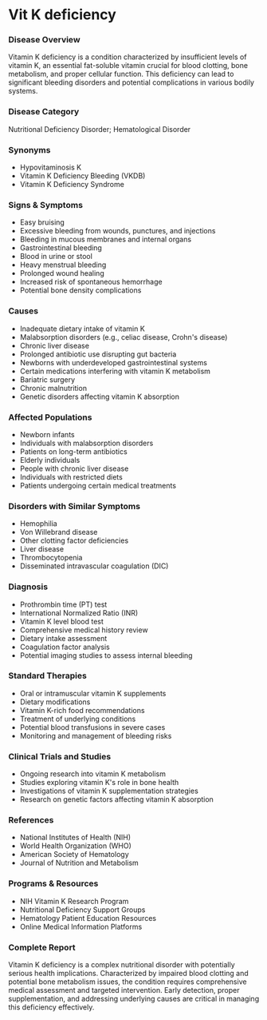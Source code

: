 # Vit K deficiency

### Disease Overview
Vitamin K deficiency is a condition characterized by insufficient levels of vitamin K, an essential fat-soluble vitamin crucial for blood clotting, bone metabolism, and proper cellular function. This deficiency can lead to significant bleeding disorders and potential complications in various bodily systems.

### Disease Category
Nutritional Deficiency Disorder; Hematological Disorder

### Synonyms
- Hypovitaminosis K
- Vitamin K Deficiency Bleeding (VKDB)
- Vitamin K Deficiency Syndrome

### Signs & Symptoms
- Easy bruising
- Excessive bleeding from wounds, punctures, and injections
- Bleeding in mucous membranes and internal organs
- Gastrointestinal bleeding
- Blood in urine or stool
- Heavy menstrual bleeding
- Prolonged wound healing
- Increased risk of spontaneous hemorrhage
- Potential bone density complications

### Causes
- Inadequate dietary intake of vitamin K
- Malabsorption disorders (e.g., celiac disease, Crohn's disease)
- Chronic liver disease
- Prolonged antibiotic use disrupting gut bacteria
- Newborns with underdeveloped gastrointestinal systems
- Certain medications interfering with vitamin K metabolism
- Bariatric surgery
- Chronic malnutrition
- Genetic disorders affecting vitamin K absorption

### Affected Populations
- Newborn infants
- Individuals with malabsorption disorders
- Patients on long-term antibiotics
- Elderly individuals
- People with chronic liver disease
- Individuals with restricted diets
- Patients undergoing certain medical treatments

### Disorders with Similar Symptoms
- Hemophilia
- Von Willebrand disease
- Other clotting factor deficiencies
- Liver disease
- Thrombocytopenia
- Disseminated intravascular coagulation (DIC)

### Diagnosis
- Prothrombin time (PT) test
- International Normalized Ratio (INR)
- Vitamin K level blood test
- Comprehensive medical history review
- Dietary intake assessment
- Coagulation factor analysis
- Potential imaging studies to assess internal bleeding

### Standard Therapies
- Oral or intramuscular vitamin K supplements
- Dietary modifications
- Vitamin K-rich food recommendations
- Treatment of underlying conditions
- Potential blood transfusions in severe cases
- Monitoring and management of bleeding risks

### Clinical Trials and Studies
- Ongoing research into vitamin K metabolism
- Studies exploring vitamin K's role in bone health
- Investigations of vitamin K supplementation strategies
- Research on genetic factors affecting vitamin K absorption

### References
- National Institutes of Health (NIH)
- World Health Organization (WHO)
- American Society of Hematology
- Journal of Nutrition and Metabolism

### Programs & Resources
- NIH Vitamin K Research Program
- Nutritional Deficiency Support Groups
- Hematology Patient Education Resources
- Online Medical Information Platforms

### Complete Report
Vitamin K deficiency is a complex nutritional disorder with potentially serious health implications. Characterized by impaired blood clotting and potential bone metabolism issues, the condition requires comprehensive medical assessment and targeted intervention. Early detection, proper supplementation, and addressing underlying causes are critical in managing this deficiency effectively.